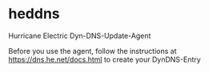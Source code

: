 # heddns
Hurricane Electric Dyn-DNS-Update-Agent

Before you use the agent, follow the instructions at
https://dns.he.net/docs.html
to create your DynDNS-Entry

